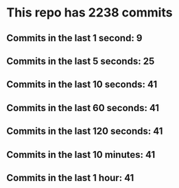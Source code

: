 # This repo has 2238 commits

## Commits in the last 1 second: 9
## Commits in the last 5 seconds: 25
## Commits in the last 10 seconds: 41
## Commits in the last 60 seconds: 41
## Commits in the last 120 seconds: 41
## Commits in the last 10 minutes: 41
## Commits in the last 1 hour: 41
